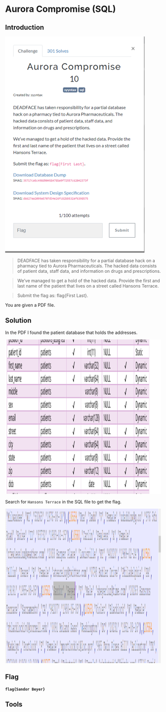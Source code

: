 # Aurora Compromise (SQL)

## Introduction

<p align="left">
  <img height=700 img src=./readme_assets/sql1-challenge.PNG/>
</p>

> DEADFACE has taken responsibility for a partial database hack on a pharmacy tied to Aurora Pharmaceuticals. The hacked data consists of patient data, staff data, and information on drugs and prescriptions.

> We’ve managed to get a hold of the hacked data. Provide the first and last name of the patient that lives on a street called Hansons Terrace.

> Submit the flag as: flag{First Last}.

You are given a PDF file.

## Solution

In the PDF I found the patient database that holds the addresses.

<p align="left">
  <img height=500 img src=./readme_assets/sql1-pdf.PNG/>
</p>

Search for `Hansons Terrace` in the SQL file to get the flag.

<p align="left">
  <img height=500 img src=./readme_assets/sql1-flag.PNG/>
</p>

## Flag

**`flag{Sandor Beyer}`**

## Tools





